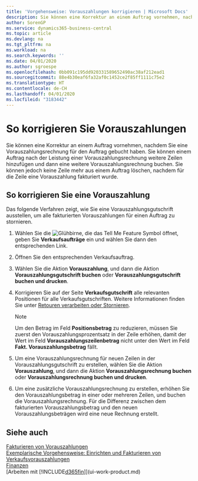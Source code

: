 ```yaml
---
title: 'Vorgehensweise: Vorauszahlungen korrigieren | Microsoft Docs'
description: Sie können eine Korrektur an einem Auftrag vornehmen, nachdem Sie eine Vorauszahlungsrechnung für den Auftrag gebucht haben. Sie können einem Auftrag nach der Leistung einer Vorauszahlungsrechnung weitere Zeilen hinzufügen und dann eine weitere Vorauszahlungsrechnung buchen. Sie können jedoch keine Zeile mehr aus einem Auftrag löschen, nachdem für die Zeile eine Vorauszahlung fakturiert wurde.
author: SorenGP
ms.service: dynamics365-business-central
ms.topic: article
ms.devlang: na
ms.tgt_pltfrm: na
ms.workload: na
ms.search.keywords: ''
ms.date: 04/01/2020
ms.author: sgroespe
ms.openlocfilehash: 0bb091c195dd920331589652490ac38af212ead1
ms.sourcegitcommit: 88e4b30eaf6fa32af0c1452ce2f85ff1111c75e2
ms.translationtype: HT
ms.contentlocale: de-CH
ms.lasthandoff: 04/01/2020
ms.locfileid: "3183442"
---
```

# <a name="correct-prepayments"></a>So korrigieren Sie Vorauszahlungen
Sie können eine Korrektur an einem Auftrag vornehmen, nachdem Sie eine Vorauszahlungsrechnung für den Auftrag gebucht haben. Sie können einem Auftrag nach der Leistung einer Vorauszahlungsrechnung weitere Zeilen hinzufügen und dann eine weitere Vorauszahlungsrechnung buchen. Sie können jedoch keine Zeile mehr aus einem Auftrag löschen, nachdem für die Zeile eine Vorauszahlung fakturiert wurde.  

## <a name="to-correct-a-prepayment"></a>So korrigieren Sie eine Vorauszahlung
Das folgende Verfahren zeigt, wie Sie eine Vorauszahlungsgutschrift ausstellen, um alle fakturierten Vorauszahlungen für einen Auftrag zu stornieren.  
1. Wählen Sie die ![Glühbirne, die das Tell Me Feature](media/ui-search/search_small.png "Tell Me-Funktion") Symbol öffnet, geben Sie **Verkaufsaufträge** ein und wählen Sie dann den entsprechenden Link.  
2. Öffnen Sie den entsprechenden Verkaufsauftrag.
3. Wählen Sie die Aktion **Vorauszahlung**, und dann die Aktion **Vorauszahlungsgutschrift buchen** oder **Vorauszahlungsgutschrift buchen und drucken**.  
4. Korrigieren Sie auf der Seite **Verkaufsgutschrift** alle relevanten Positionen für alle Verkaufsgutschriften. Weitere Informationen finden Sie unter [Retouren verarbeiten oder Stornieren](sales-how-process-sales-returns-cancellations.md).     

    > [!NOTE]  
    > Um den Betrag im Feld **Positionsbetrag** zu reduzieren, müssen Sie zuerst den Vorauszahlungsprozentsatz in der Zeile erhöhen, damit der Wert im Feld **Vorauszahlungszeilenbetrag** nicht unter den Wert im Feld **Fakt. Vorauszahlungsbetrag** fällt.

5. Um eine Vorauszahlungsrechnung für neuen Zeilen in der Vorauszahlungsgutschrift zu erstellen, wählen Sie die Aktion **Vorauszahlung**, und dann die Aktion **Vorauszahlungsrechnung buchen** oder **Vorauszahlungsrechnung buchen und drucken**.  
6. Um eine zusätzliche Vorauszahlungsrechnung zu erstellen, erhöhen Sie den Vorauszahlungsbetrag in einer oder mehreren Zeilen, und buchen die Vorauszahlungsrechnung. Für die Differenz zwischen dem fakturierten Vorauszahlungsbetrag und den neuen Vorauszahlungsbeträgen wird eine neue Rechnung erstellt.  

## <a name="see-also"></a>Siehe auch  
[Fakturieren von Vorauszahlungen](finance-invoice-prepayments.md)  
[Exemplarische Vorgehensweise: Einrichten und Fakturieren von Verkaufsvorauszahlungen](walkthrough-setting-up-and-invoicing-sales-prepayments.md)  
[Finanzen](finance.md)  
[Arbeiten mit [!INCLUDE[d365fin](includes/d365fin_md.md)]](ui-work-product.md)

